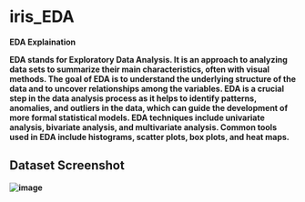 # iris_EDA

<b> </h1> EDA Explaination </h1> </b>
<b>

EDA stands for Exploratory Data Analysis. It is an approach to analyzing data sets to summarize their main characteristics, 
often with visual methods. The goal of EDA is to understand the underlying structure of the data and to uncover relationships
among the variables. EDA is a crucial step in the data analysis process as it helps to identify patterns, anomalies, and outliers 
in the data, which can guide the development of more formal statistical models. EDA techniques include univariate analysis, 
bivariate analysis, and multivariate analysis. Common tools used in EDA include histograms, scatter plots, box plots, and heat maps.

<b>
<b> <h2> Dataset Screenshot </h2> </b>

![image](https://user-images.githubusercontent.com/62884175/213934397-aa31d3f6-53ed-4497-a685-70dab4ab3c0e.png)
